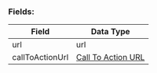 ### Fields:

| Field | Data Type |
|-|-|
| url | url |
| callToActionUrl | [Call To Action URL](./Call_To_Action_URL.md)